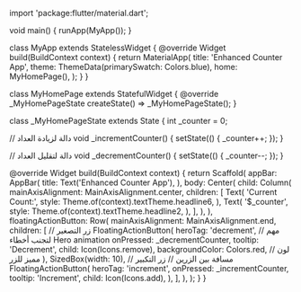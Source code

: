 import 'package:flutter/material.dart';

void main() {
  runApp(MyApp());
}

class MyApp extends StatelessWidget {
  @override
  Widget build(BuildContext context) {
    return MaterialApp(
      title: 'Enhanced Counter App',
      theme: ThemeData(primarySwatch: Colors.blue),
      home: MyHomePage(),
    );
  }
}

class MyHomePage extends StatefulWidget {
  @override
  _MyHomePageState createState() => _MyHomePageState();
}

class _MyHomePageState extends State<MyHomePage> {
  int _counter = 0;

  // دالة لزيادة العداد
  void _incrementCounter() {
    setState(() {
      _counter++;
    });
  }

  // دالة لتقليل العداد
  void _decrementCounter() {
    setState(() {
      _counter--;
    });
  }

  @override
  Widget build(BuildContext context) {
    return Scaffold(
      appBar: AppBar(
        title: Text('Enhanced Counter App'),
      ),
      body: Center(
        child: Column(
          mainAxisAlignment: MainAxisAlignment.center,
          children: <Widget>[
            Text(
              'Current Count:',
              style: Theme.of(context).textTheme.headline6,
            ),
            Text(
              '$_counter',
              style: Theme.of(context).textTheme.headline2,
            ),
          ],
        ),
      ),
      floatingActionButton: Row(
        mainAxisAlignment: MainAxisAlignment.end,
        children: [
          // زر التصغير
          FloatingActionButton(
            heroTag: 'decrement', // مهم لتجنب أخطاء Hero animation
            onPressed: _decrementCounter,
            tooltip: 'Decrement',
            child: Icon(Icons.remove),
            backgroundColor: Colors.red, // لون مميز للزر
          ),
          SizedBox(width: 10), // مسافة بين الزرين
          // زر التكبير
          FloatingActionButton(
            heroTag: 'increment',
            onPressed: _incrementCounter,
            tooltip: 'Increment',
            child: Icon(Icons.add),
          ),
        ],
      ),
    );
  }
}
